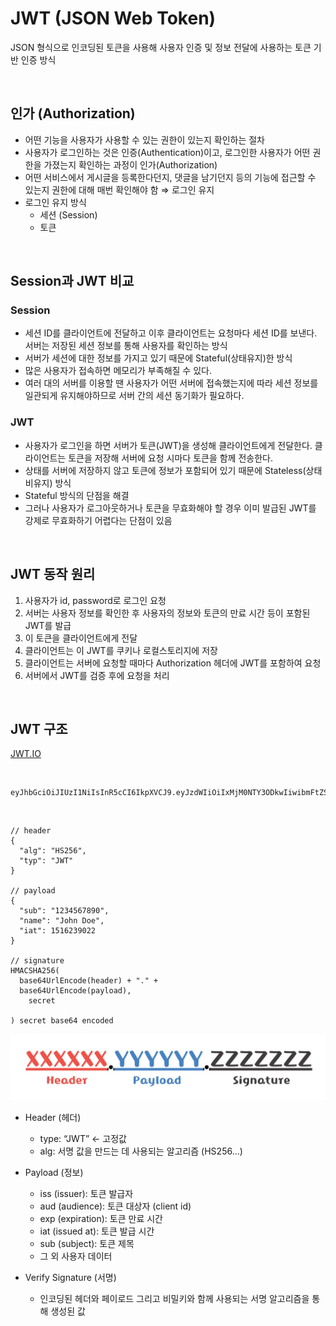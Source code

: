 # JWT (JSON Web Token)

JSON 형식으로 인코딩된 토큰을 사용해 사용자 인증 및 정보 전달에 사용하는 토큰 기반 인증 방식

<br>

## 인가 (Authorization)

- 어떤 기능을 사용자가 사용할 수 있는 권한이 있는지 확인하는 절차
- 사용자가 로그인하는 것은 인증(Authentication)이고, 로그인한 사용자가 어떤 권한을 가졌는지 확인하는 과정이 인가(Authorization)
- 어떤 서비스에서 게시글을 등록한다던지, 댓글을 남기던지 등의 기능에 접근할 수 있는지 권한에 대해 매번 확인해야 함 ⇒ 로그인 유지
- 로그인 유지 방식
  - 세션 (Session)
  - 토큰

<br>

## Session과 JWT 비교

### Session

- 세션 ID를 클라이언트에 전달하고 이후 클라이언트는 요청마다 세션 ID를 보낸다. 서버는 저장된 세션 정보를 통해 사용자를 확인하는 방식
- 서버가 세션에 대한 정보를 가지고 있기 때문에 Stateful(상태유지)한 방식
- 많은 사용자가 접속하면 메모리가 부족해질 수 있다.
- 여러 대의 서버를 이용할 땐 사용자가 어떤 서버에 접속했는지에 따라 세션 정보를 일관되게 유지해야하므로 서버 간의 세션 동기화가 필요하다.

### JWT

- 사용자가 로그인을 하면 서버가 토큰(JWT)을 생성해 클라이언트에게 전달한다. 클라이언트는 토큰을 저장해 서버에 요청 시마다 토큰을 함께 전송한다.
- 상태를 서버에 저장하지 않고 토큰에 정보가 포함되어 있기 때문에 Stateless(상태비유지) 방식
- Stateful 방식의 단점을 해결
- 그러나 사용자가 로그아웃하거나 토큰을 무효화해야 할 경우 이미 발급된 JWT를 강제로 무효화하기 어렵다는 단점이 있음

<br>

## JWT 동작 원리

1. 사용자가 id, password로 로그인 요청
2. 서버는 사용자 정보를 확인한 후 사용자의 정보와 토큰의 만료 시간 등이 포함된 JWT를 발급
3. 이 토큰을 클라이언트에게 전달
4. 클라이언트는 이 JWT를 쿠키나 로컬스토리지에 저장
5. 클라이언트는 서버에 요청할 때마다 Authorization 헤더에 JWT를 포함하여 요청
6. 서버에서 JWT를 검증 후에 요청을 처리

<br>

## JWT 구조

[JWT.IO](https://jwt.io/)

<br>

```
eyJhbGciOiJIUzI1NiIsInR5cCI6IkpXVCJ9.eyJzdWIiOiIxMjM0NTY3ODkwIiwibmFtZSI6IkpvaG4gRG9lIiwiaWF0IjoxNTE2MjM5MDIyfQ.SflKxwRJSMeKKF2QT4fwpMeJf36POk6yJV_adQssw5c
```

<br>

```
// header
{
  "alg": "HS256",
  "typ": "JWT"
}

// payload
{
  "sub": "1234567890",
  "name": "John Doe",
  "iat": 1516239022
}

// signature
HMACSHA256(
  base64UrlEncode(header) + "." +
  base64UrlEncode(payload),
	secret

) secret base64 encoded
```

<img src="./assets/jwtImg.jpg" />

- Header (헤더)

  - type: “JWT” ← 고정값
  - alg: 서명 값을 만드는 데 사용되는 알고리즘 (HS256…)

- Payload (정보)

  - iss (issuer): 토큰 발급자
  - aud (audience): 토큰 대상자 (client id)
  - exp (expiration): 토큰 만료 시간
  - iat (issued at): 토큰 발급 시간
  - sub (subject): 토큰 제목
  - 그 외 사용자 데이터

- Verify Signature (서명)
  - 인코딩된 헤더와 페이로드 그리고 비밀키와 함께 사용되는 서명 알고리즘을 통해 생성된 값
